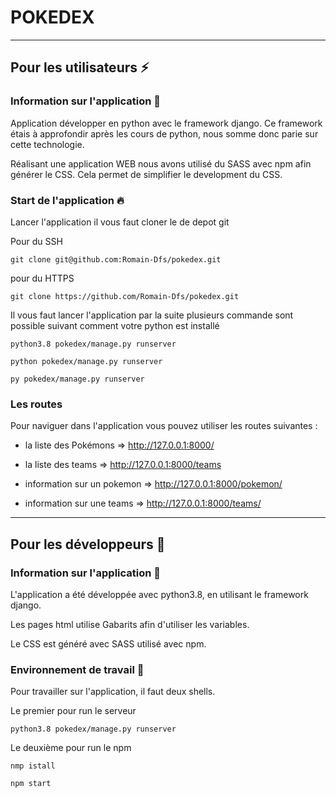 # POKEDEX 

___

## Pour les utilisateurs :zap:

### Information sur l'application :speech_balloon:

Application développer en python avec le framework django.
Ce framework étais à approfondir après les cours de python, nous somme donc parie sur cette technologie.

Réalisant une application WEB nous avons utilisé du SASS avec npm afin générer le CSS.
Cela permet de simplifier le development du CSS.

### Start de l'application :fire:

Lancer l'application il vous faut cloner le de depot git 

Pour du SSH
```shell
git clone git@github.com:Romain-Dfs/pokedex.git
```

pour du HTTPS
```shell
git clone https://github.com/Romain-Dfs/pokedex.git
```

Il vous faut lancer l'application par la suite
plusieurs commande sont possible suivant comment votre python est installé

```shell
python3.8 pokedex/manage.py runserver

python pokedex/manage.py runserver

py pokedex/manage.py runserver
```


### Les routes 

Pour naviguer dans l'application vous pouvez utiliser les routes suivantes :

- la liste des Pokémons => http://127.0.0.1:8000/

- la liste des teams => http://127.0.0.1:8000/teams

- information sur un pokemon => http://127.0.0.1:8000/pokemon/<id>

- information sur une teams => http://127.0.0.1:8000/teams/<id>


___

## Pour les développeurs :construction_worker:

### Information sur l'application :speech_balloon:

L'application a été développée avec python3.8, en utilisant le framework django.

Les pages html utilise Gabarits afin d'utiliser les variables.

Le CSS est généré avec SASS utilisé avec npm.

### Environnement de travail :hammer:
Pour travailler sur l'application, il faut deux shells.

Le premier pour run le serveur

```shell
python3.8 pokedex/manage.py runserver
```

Le deuxième pour run le npm
```shell
nmp istall

npm start
```


